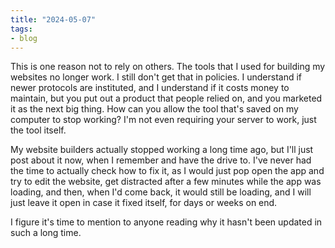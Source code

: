 ```yaml
---
title: "2024-05-07"
tags:
- blog
---
```

This is one reason not to rely on others. The tools that I used for building my websites no longer work. I still don't get that in policies. I understand if newer protocols are instituted, and I understand if it costs money to maintain, but you put out a product that people relied on, and you marketed it as the next big thing. How can you allow the tool that's saved on my computer to stop working? I'm not even requiring your server to work, just the tool itself.

My website builders actually stopped working a long time ago, but I'll just post about it now, when I remember and have the drive to. I've never had the time to actually check how to fix it, as I would just pop open the app and try to edit the website, get distracted after a few minutes while the app was loading, and then, when I'd come back, it would still be loading, and I will just leave it open in case it fixed itself, for days or weeks on end.

I figure it's time to mention to anyone reading why it hasn't been updated in such a long time.